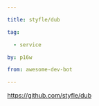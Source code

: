 ```yaml
---

title: styfle/dub 

tag: 

  - service 

by: p16w 

from: awesome-dev-bot 

---
```




https://github.com/styfle/dub 

